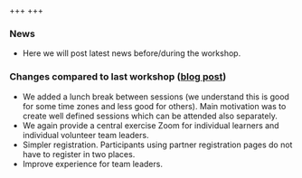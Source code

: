 +++
+++

### News

- Here we will post latest news before/during the workshop.


### Changes compared to last workshop ([blog post](https://coderefinery.org/blog/2023/06/25/planning-sep-workshop/))

- We added a lunch break between sessions (we understand this is good for some time zones and less good for others).
  Main motivation was to create well defined sessions which can be attended also separately.
- We again provide a central exercise Zoom for individual learners and individual
  volunteer team leaders.
- Simpler registration. Participants using partner registration pages do not
  have to register in two places.
- Improve experience for team leaders.
